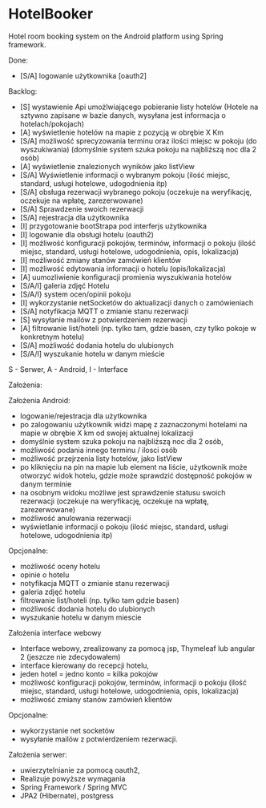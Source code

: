 # HotelBooker
Hotel room booking system on the Android platform using Spring framework.

Done:

- [S/A] logowanie użytkownika [oauth2]

Backlog:

- [S] wystawienie Api umożlwiającego pobieranie listy hotelów (Hotele na sztywno zapisane w bazie danych, wysyłana jest informacja o hotelach/pokojach)
- [A] wyświetlenie hotelów na mapie z pozycją w obrębie X Km
- [S/A] możliwość sprecyzowania terminu oraz ilości miejsc w pokoju (do wyszukiwania) (domyślnie system szuka pokoju na najbliższą noc dla 2 osób)
- [A] wyświetlenie znalezionych wyników jako listView
- [S/A] Wyświetlenie informacji o wybranym pokoju (ilość miejsc, standard, usługi hotelowe, udogodnienia itp)
- [S/A] obsługa rezerwacji wybranego pokoju (oczekuje na weryfikację, oczekuje na wpłatę, zarezerwowane)
- [S/A] Sprawdzenie swoich rezerwacji
- [S/A] rejestracja dla użytkownika
- [I] przygotowanie bootStrapa pod interferjs użytkownika
- [I] logowanie dla obsługi hotelu (oauth2)
- [I] możliwość konfiguracji pokojów, terminów, informacji o pokoju (ilość miejsc, standard, usługi hotelowe, udogodnienia, opis, lokalizacja)
- [I] możliwość zmiany stanów zamówień klientów
- [I] możliwość edytowania informacji o hotelu (opis/lokalizacja)
- [A] uumozliwienie konfiguracji promienia wyszukiwania hotelów
- [S/A/I] galeria zdjęć Hotelu
- [S/A/I} system ocen/opinii pokoju
- [I] wykorzystanie netSocketów do aktualizacji danych o zamówieniach
- [S/A] notyfikacja MQTT o zmianie stanu rezerwacji
- [S] wysyłanie mailów z potwierdzeniem rezerwacji
- [A] filtrowanie list/hoteli (np. tylko tam, gdzie basen, czy tylko pokoje w konkretnym hotelu)
- [S/A] możliwość dodania hotelu do ulubionych
- [S/A/I] wyszukanie hotelu w danym mieście


S - Serwer, A - Android, I - Interface




Założenia:

Założenia Android:
- logowanie/rejestracja dla użytkownika
- po zalogowaniu użytkownik widzi mapę z zaznaczonymi hotelami na mapie w obrębie X km od swojej aktualnej lokalizacji
- domyślnie system szuka pokoju na najbliższą noc dla 2 osób,
- możliwość podania innego terminu / ilosci osób
- możliwość przejrzenia listy hotelów, jako listView
- po kliknięciu na pin na mapie lub element na liście, użytkownik może otworzyć widok hotelu, gdzie może sprawdzić dostępność pokojów w danym terminie
- na osobnym widoku możliwe jest sprawdzenie statusu swoich rezerwacji (oczekuje na weryfikację, oczekuje na wpłatę, zarezerwowane)
- możliwość anulowania rezerwacji
- wyświetlanie informacji o pokoju (ilość miejsc, standard, usługi hotelowe, udogodnienia itp)

Opcjonalne:
- możliwość oceny hotelu
- opinie o hotelu
- notyfikacja MQTT o zmianie stanu rezerwacji
- galeria zdjęć hotelu
- filtrowanie list/hoteli (np. tylko tam gdzie basen)
- możliwość dodania hotelu do ulubionych
- wyszukanie hotelu w danym miescie

Założenia interface webowy
- Interface webowy, zrealizowany za pomocą jsp, Thymeleaf lub angular 2 (jeszcze nie zdecydowałem)
- interface kierowany do recepcji hotelu,
- jeden hotel = jedno konto = kilka pokojów
- możliwość konfiguracji pokojów, terminów, informacji o pokoju (ilość miejsc, standard, usługi hotelowe, udogodnienia, opis, lokalizacja)
- możliwość zmiany stanów zamówień klientów

Opcjonalne:
- wykorzystanie net socketów
- wysyłanie mailów z potwierdzeniem rezerwacji.

Założenia serwer:
- uwierzytelnianie za pomocą oauth2,
- Realizuje powyższe wymagania
- Spring Framework / Spring MVC
- JPA2 (Hibernate), postgress